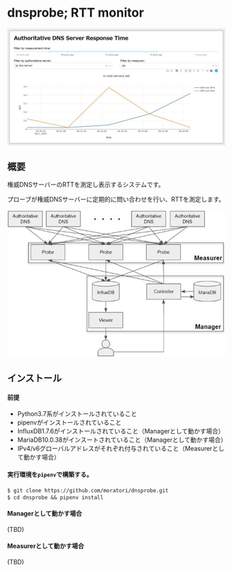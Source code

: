 # dnsprobe; RTT monitor

![sample graph](graph.jpg)

## 概要

権威DNSサーバーのRTTを測定し表示するシステムです。

プローブが権威DNSサーバーに定期的に問い合わせを行い、RTTを測定します。

![architecture](architecture.jpg)



## インストール

#### 前提

* Python3.7系がインストールされていること
* pipenvがインストールされていること
* InfluxDB1.7.6がインストールされていること（Managerとして動かす場合）
* MariaDB10.0.38がインスートされていること（Managerとして動かす場合）
* IPv4/v6グローバルアドレスがそれぞれ付与されていること（Measurerとして動かす場合）

#### 実行環境を`pipenv`で構築する。

```
$ git clone https://github.com/moratori/dnsprobe.git
$ cd dnsprobe && pipenv install
```


#### Managerとして動かす場合

(TBD)


#### Measurerとして動かす場合

(TBD)

